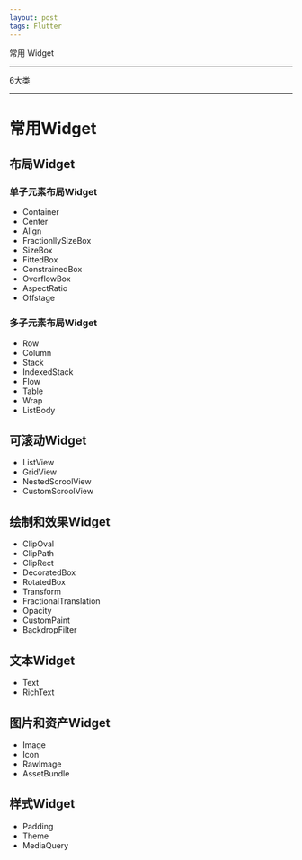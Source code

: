```yaml
---
layout: post
tags: Flutter
---
```


常用 Widget

---

6大类

[]()

---


# 常用Widget

## 布局Widget

### 单子元素布局Widget

- Container
- Center
- Align
- FractionllySizeBox
- SizeBox
- FittedBox
- ConstrainedBox
- OverflowBox
- AspectRatio
- Offstage

### 多子元素布局Widget

- Row
- Column
- Stack
- IndexedStack
- Flow
- Table
- Wrap
- ListBody

## 可滚动Widget

- ListView
- GridView
- NestedScroolView
- CustomScroolView

## 绘制和效果Widget

- ClipOval
- ClipPath
- ClipRect
- DecoratedBox
- RotatedBox
- Transform
- FractionalTranslation
- Opacity
- CustomPaint
- BackdropFilter

## 文本Widget

- Text
- RichText

## 图片和资产Widget

- Image
- Icon
- RawImage
- AssetBundle

## 样式Widget

- Padding
- Theme
- MediaQuery


